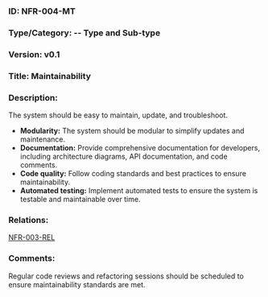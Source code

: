### ID: NFR-004-MT
 
### Type/Category: -- Type and Sub-type

### Version: v0.1
 
### Title: Maintainability
  
### Description: 
The system should be easy to maintain, update, and troubleshoot.

* **Modularity:** The system should be modular to simplify updates and maintenance.
* **Documentation:** Provide comprehensive documentation for developers, including architecture diagrams, API documentation, and code comments.
* **Code quality:** Follow coding standards and best practices to ensure maintainability.
* **Automated testing:** Implement automated tests to ensure the system is testable and maintainable over time.

### Relations: 
[NFR-003-REL](https://github.com/carmensat/RECIPE-ROULETTE/blob/main/REQUIREMENTS/NFR-003-REL.md)

### Comments: 
Regular code reviews and refactoring sessions should be scheduled to ensure maintainability standards are met.
